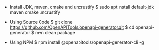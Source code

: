 
* Install JDK, maven, cmake and uncrustify
$ sudo apt install default-jdk maven cmake uncrustify

* Using Source Code
$ git clone https://github.com/OpenAPITools/openapi-generator.git
$ cd openapi-generator
$ mvn clean package

* Using NPM
$ npm install @openapitools/openapi-generator-cli -g
